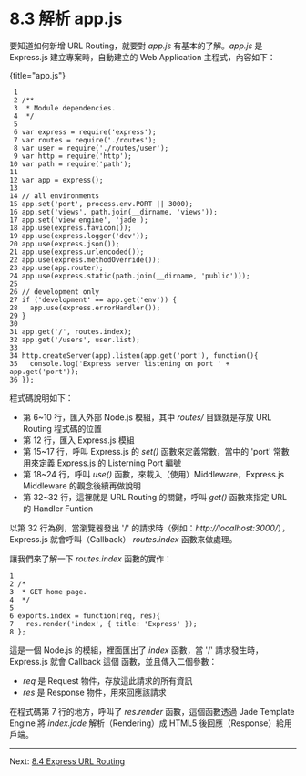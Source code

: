 # 8.3 解析 app.js

要知道如何新增 URL Routing，就要對 *app.js* 有基本的了解。*app.js* 是 Express.js 建立專案時，自動建立的 Web Application 主程式，內容如下：

{title="app.js"}
~~~~~~~~
 1 
 2 /**
 3  * Module dependencies.
 4  */
 5 
 6 var express = require('express');
 7 var routes = require('./routes');
 8 var user = require('./routes/user');
 9 var http = require('http');
10 var path = require('path');
11 
12 var app = express();
13 
14 // all environments
15 app.set('port', process.env.PORT || 3000);
16 app.set('views', path.join(__dirname, 'views'));
17 app.set('view engine', 'jade');
18 app.use(express.favicon());
19 app.use(express.logger('dev'));
20 app.use(express.json());
21 app.use(express.urlencoded());
22 app.use(express.methodOverride());
23 app.use(app.router);
24 app.use(express.static(path.join(__dirname, 'public')));
25 
26 // development only
27 if ('development' == app.get('env')) {
28   app.use(express.errorHandler());
29 }
30 
31 app.get('/', routes.index);
32 app.get('/users', user.list);
33 
34 http.createServer(app).listen(app.get('port'), function(){
35   console.log('Express server listening on port ' + app.get('port'));
36 });
~~~~~~~~

程式碼說明如下：

- 第 6~10 行，匯入外部 Node.js 模組，其中 *routes/* 目錄就是存放 URL Routing 程式碼的位置
- 第 12 行，匯入 Express.js 模組
- 第 15~17 行，呼叫 Express.js 的 *set()* 函數來定義常數，當中的 'port' 常數用來定義 Express.js 的 Listerning Port 編號
- 第 18~24 行，呼叫 *use()* 函數，來載入（使用）Middleware，Express.js Middleware 的觀念後續再做說明
- 第 32~32 行，這裡就是 URL Routing 的關鍵，呼叫 *get()* 函數來指定 URL 的 Handler Funtion

以第 32 行為例，當瀏覽器發出 '/' 的請求時（例如：*http://localhost:3000/*），Express.js 就會呼叫（Callback） *routes.index* 函數來做處理。

讓我們來了解一下 *routes.index* 函數的實作：

~~~~~~~~
1 
2 /*
3  * GET home page.
4  */
5 
6 exports.index = function(req, res){
7   res.render('index', { title: 'Express' });
8 };
~~~~~~~~

這是一個 Node.js 的模組，裡面匯出了 *index* 函數，當 '/' 請求發生時，Express.js 就會 Callback 這個 函數，並且傳入二個參數：

- *req* 是 Request 物件，存放這此請求的所有資訊
- *res* 是 Response 物件，用來回應該請求

在程式碼第 7 行的地方，呼叫了 *res.render* 函數，這個函數透過 Jade Template Engine 將 *index.jade* 解析（Rendering）成 HTML5 後回應（Response）給用戶端。

---

Next: [8.4 Express URL Routing](4-url-routing.md)
